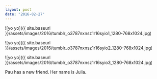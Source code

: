 ```yaml
---
layout: post
date: "2016-02-27"
---
```


![yo yo]({{ site.baseurl }}/assets/images/2016/tumblr_o3787nxnsz1r16syio1_1280-768x1024.jpg)

![yo yo]({{ site.baseurl }}/assets/images/2016/tumblr_o3787nxnsz1r16syio2_1280-768x1024.jpg)

![yo yo]({{ site.baseurl }}/assets/images/2016/tumblr_o3787nxnsz1r16syio3_1280-768x1024.jpg)

Pau has a new friend. Her name is Julia.

